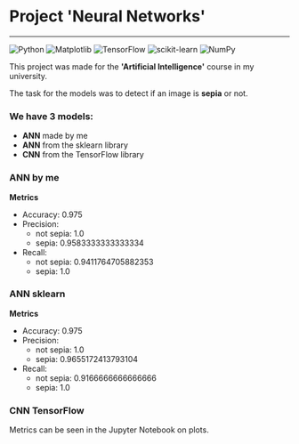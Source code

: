 # Project 'Neural Networks'

---

![Python](https://img.shields.io/badge/python-3670A0?style=for-the-badge&logo=python&logoColor=ffdd54)
![Matplotlib](https://img.shields.io/badge/Matplotlib-%23ffffff.svg?style=for-the-badge&logo=Matplotlib&logoColor=black)
![TensorFlow](https://img.shields.io/badge/TensorFlow-%23FF6F00.svg?style=for-the-badge&logo=TensorFlow&logoColor=white)
![scikit-learn](https://img.shields.io/badge/scikit--learn-%23F7931E.svg?style=for-the-badge&logo=scikit-learn&logoColor=white)
![NumPy](https://img.shields.io/badge/numpy-%23013243.svg?style=for-the-badge&logo=numpy&logoColor=white)

This project was made for the **'Artificial Intelligence'** course in my university.


The task for the models was to detect if an image is **sepia** or not.

### We have 3 models:
- **ANN** made by me
- **ANN** from the sklearn library
- **CNN** from the TensorFlow library

### ANN by me
**Metrics**
- Accuracy: 0.975
- Precision: 
  - not sepia: 1.0
  - sepia: 0.9583333333333334
- Recall: 
  - not sepia: 0.9411764705882353
  - sepia: 1.0

### ANN sklearn
**Metrics**
- Accuracy: 0.975
- Precision:
    - not sepia: 1.0
    - sepia: 0.9655172413793104
- Recall:
    - not sepia: 0.9166666666666666
    - sepia: 1.0

### CNN TensorFlow
Metrics can be seen in the Jupyter Notebook on plots.